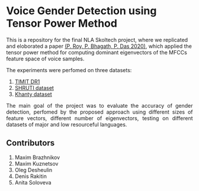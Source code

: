 # Voice Gender Detection using Tensor Power Method

This is a repository for the final NLA Skoltech project, where we replicated and eloborated a paper [(P. Roy, P. Bhagath, P. Das 2020)](https://www.aclweb.org/anthology/2020.sltu-1.29.pdf), which applied the tensor power method for computing dominant eigenvectors of the MFCCs feature space of voice samples.

The experiments were perfomed on three datasets: 
1. [TIMIT DR1](https://drive.google.com/drive/folders/1NfhvfPUx46wT57huS551wgLpI1M1sXVW?usp=sharing)
2. [SHRUTI dataset](https://cse.iitkgp.ac.in/~pabitra/shruti_corpus.html)
3. [Khanty dataset](https://drive.google.com/drive/folders/1DJIeOGsdldqCrLrrobbVuf8Q32NpobwF?usp=sharing)

<p align="justify">
The main goal of the project was to evaluate the accuracy of gender detection, perfomed by the proposed approach using different sizes of feature vectors, different number of eigenvectors, testing on different datasets of major and low resourceful languages.
</p>

## Contributors
1. Maxim Brazhnikov 
2. Maxim Kuznetsov
3. Oleg Desheulin
4. Denis Rakitin
5. Anita Soloveva


